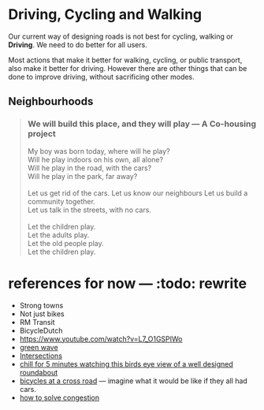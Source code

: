 # Driving, Cycling and Walking

Our current way of designing roads is not best for cycling, walking or **Driving**. We need to do better for all users.

Most actions that make it better for walking, cycling, or public transport, also make it better for driving. However there are other things that can be done to improve driving, without sacrificing other modes.

## Neighbourhoods
> ### We will build this place, and they will play — A Co-housing project 
> My boy was born today, where will he play? </br>
> Will he play indoors on his own, all alone? </br>
> Will he play in the road, with the cars? </br>
> Will he play in the park, far away? </br>
> </br>
> Let us get rid of the cars. Let us know our neighbours Let us build a community together. </br>
> Let us talk in the streets, with no cars. </br>
> </br>
> Let the children play. </br>
> Let the adults play. </br>
> Let the old people play. </br> 
> Let the children play. </br>

# references for now — :todo: rewrite

* Strong towns
* Not just bikes
* RM Transit
* BicycleDutch
* <https://www.youtube.com/watch?v=L7_O1GSPIWo>
* [green wave](https://www.youtube.com/watch?v=N5miCcqguFo)
* [Intersections](https://www.youtube.com/watch?v=uxn-B4OuONY)
* [chill for 5 minutes watching this birds eye view of a well designed roundabout](https://www.youtube.com/watch?v=FR5l48_h5Eo)
* [bicycles at a cross road](https://www.youtube.com/watch?v=pqQSwQLDIK8) — imagine what it would be like if they all had cars.
* [how to solve congestion](https://www.youtube.com/watch?v=L7_O1GSPIWo)
